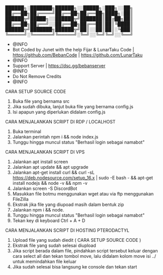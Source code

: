 
██████╗░███████╗██████╗░░█████╗░███╗░░██╗
██╔══██╗██╔════╝██╔══██╗██╔══██╗████╗░██║
██████╦╝█████╗░░██████╦╝███████║██╔██╗██║
██╔══██╗██╔══╝░░██╔══██╗██╔══██║██║╚████║
██████╦╝███████╗██████╦╝██║░░██║██║░╚███║
╚═════╝░╚══════╝╚═════╝░╚═╝░░╚═╝╚═╝░░╚══╝
 * @INFO
 * Bot Coded by Junet with the help Fijar & LunarTaku Code | https://github.com/BebanCode | https://github.com/LunarTaku
 * @INFO
 * Support Server | https://dsc.gg/bebanserver
 * @INFO
 * Do Not Remove Credits
 * @INFO
 

CARA SETUP SOURCE CODE
1. Buka file yang bernama src
2. Jika sudah dibuka, lanjut buka file yang bernama config.js
3. Isi apapun yang diperlukan didalam config.js

CARA MENJALANKAN SCRIPT DI RDP / LOCALHOST
1. Buka terminal
2. Jalankan perintah npm i && node index.js
3. Tunggu hingga muncul status "Berhasil login sebagai namabot"

CARA MENJALANKAN SCRIPT DI VPS
1. Jalankan apt install screen
2. Jalankan apt update && apt upgrade
3. Jalankan apt-get install curl && curl -sL https://deb.nodesource.com/setup_16.x | sudo -E bash - && apt-get install nodejs && node -v && npm -v
4. Jalankan screen -S DiscordBot
5. Masukkan file botmu menggunakan wget atau via ftp menggunakan FileZilla
6. Ekstrak jika file yang diupoad masih dalam bentuk zip
7. Jalankan npm i && node.
8. Tunggu hingga muncul status "Berhasil login sebagai namabot"
9. Tekan key di keyboard Ctrl + A + D

CARA MENJALANKAN SCRIPT DI HOSTING PTERODACTYL
1. Upload file yang sudah diedit ( CARA SETUP SOURCE CODE )
2. Ekstrak file yang sudah selesai diupload
3. Jika script berada dalam file, pindahkan script tersebut keluar dengan cara select all dan tekan tombol move, lalu didalam kolom move isi ../ untuk memindahkan file keluar
4. Jika sudah selesai bisa langsung ke console dan tekan start
